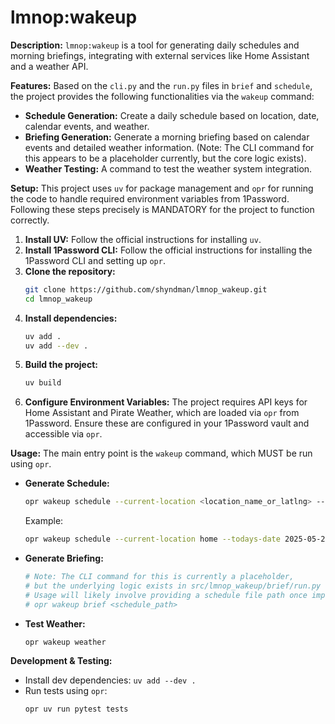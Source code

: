 # lmnop:wakeup

**Description:**
`lmnop:wakeup` is a tool for generating daily schedules and morning briefings, integrating with external services like Home Assistant and a weather API.

**Features:**
Based on the `cli.py` and the `run.py` files in `brief` and `schedule`, the project provides the following functionalities via the `wakeup` command:
- **Schedule Generation:** Create a daily schedule based on location, date, calendar events, and weather.
- **Briefing Generation:** Generate a morning briefing based on calendar events and detailed weather information. (Note: The CLI command for this appears to be a placeholder currently, but the core logic exists).
- **Weather Testing:** A command to test the weather system integration.

**Setup:**
This project uses `uv` for package management and `opr` for running the code to handle required environment variables from 1Password. Following these steps precisely is MANDATORY for the project to function correctly.

1.  **Install UV:** Follow the official instructions for installing `uv`.
2.  **Install 1Password CLI:** Follow the official instructions for installing the 1Password CLI and setting up `opr`.
3.  **Clone the repository:**
    ```bash
    git clone https://github.com/shyndman/lmnop_wakeup.git
    cd lmnop_wakeup
    ```
4.  **Install dependencies:**
    ```bash
    uv add .
    uv add --dev .
    ```
5.  **Build the project:**
    ```bash
    uv build
    ```
6.  **Configure Environment Variables:** The project requires API keys for Home Assistant and Pirate Weather, which are loaded via `opr` from 1Password. Ensure these are configured in your 1Password vault and accessible via `opr`.

**Usage:**
The main entry point is the `wakeup` command, which MUST be run using `opr`.

-   **Generate Schedule:**
    ```bash
    opr wakeup schedule --current-location <location_name_or_latlng> --todays-date <YYYY-MM-DD> -o <output_path>
    ```
    Example:
    ```bash
    opr wakeup schedule --current-location home --todays-date 2025-05-20 -o schedule.json
    ```
-   **Generate Briefing:**
    ```bash
    # Note: The CLI command for this is currently a placeholder,
    # but the underlying logic exists in src/lmnop_wakeup/brief/run.py
    # Usage will likely involve providing a schedule file path once implemented.
    # opr wakeup brief <schedule_path>
    ```
-   **Test Weather:**
    ```bash
    opr wakeup weather
    ```

**Development & Testing:**
-   Install dev dependencies: `uv add --dev .`
-   Run tests using `opr`:
    ```bash
    opr uv run pytest tests

